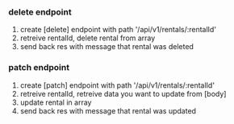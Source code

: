 

### delete endpoint
1. create [delete] endpoint with path '/api/v1/rentals/:rentalId'
2. retreive rentalId, delete rental from array
3. send back res with message that rental was deleted

### patch endpoint
1. create [patch] endpoint with path '/api/v1/rentals/:rentalId'
2. retreive rentalId, retreive data you want to update from [body]
3. update rental in array
4. send back res with message that rental was updated